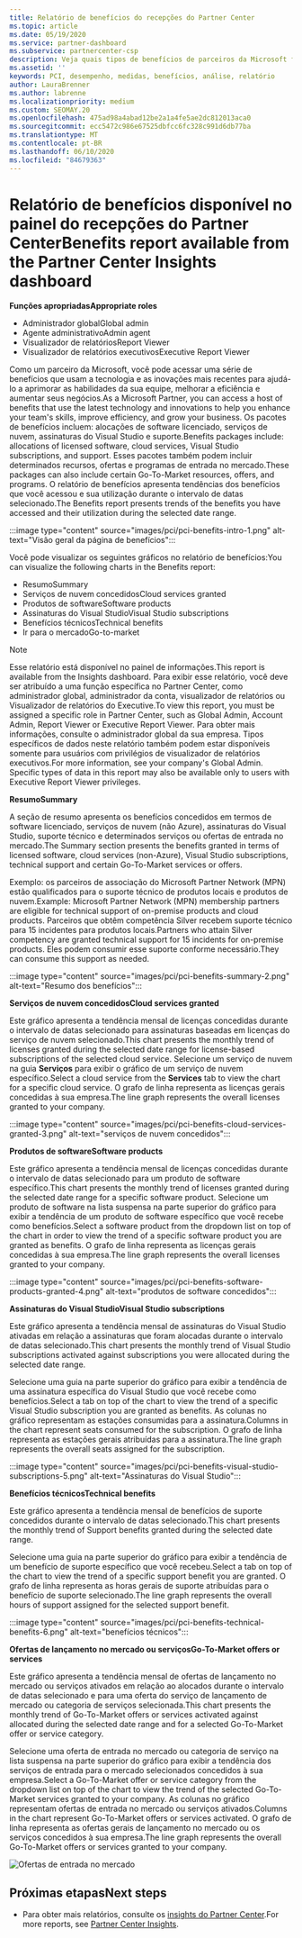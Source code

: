 ```yaml
---
title: Relatório de benefícios do recepções do Partner Center
ms.topic: article
ms.date: 05/19/2020
ms.service: partner-dashboard
ms.subservice: partnercenter-csp
description: Veja quais tipos de benefícios de parceiros da Microsoft foram concedidos para ajudar a aumentar seus negócios, melhorar a eficiência e aprimorar as habilidades da sua equipe.
ms.assetid: ''
keywords: PCI, desempenho, medidas, benefícios, análise, relatório
author: LauraBrenner
ms.author: labrenne
ms.localizationpriority: medium
ms.custom: SEOMAY.20
ms.openlocfilehash: 475ad98a4abad12be2a1a4fe5ae2dc812013aca0
ms.sourcegitcommit: ecc5472c986e67525dbfcc6fc328c991d6db77ba
ms.translationtype: MT
ms.contentlocale: pt-BR
ms.lasthandoff: 06/10/2020
ms.locfileid: "84679363"
---
```

# <a name="benefits-report-available-from-the-partner-center-insights-dashboard"></a><span data-ttu-id="ecf74-104">Relatório de benefícios disponível no painel do recepções do Partner Center</span><span class="sxs-lookup"><span data-stu-id="ecf74-104">Benefits report available from the Partner Center Insights dashboard</span></span>

<span data-ttu-id="ecf74-105">**Funções apropriadas**</span><span class="sxs-lookup"><span data-stu-id="ecf74-105">**Appropriate roles**</span></span>

- <span data-ttu-id="ecf74-106">Administrador global</span><span class="sxs-lookup"><span data-stu-id="ecf74-106">Global admin</span></span>
- <span data-ttu-id="ecf74-107">Agente administrativo</span><span class="sxs-lookup"><span data-stu-id="ecf74-107">Admin agent</span></span>
- <span data-ttu-id="ecf74-108">Visualizador de relatórios</span><span class="sxs-lookup"><span data-stu-id="ecf74-108">Report Viewer</span></span>
- <span data-ttu-id="ecf74-109">Visualizador de relatórios executivos</span><span class="sxs-lookup"><span data-stu-id="ecf74-109">Executive Report Viewer</span></span>

<span data-ttu-id="ecf74-110">Como um parceiro da Microsoft, você pode acessar uma série de benefícios que usam a tecnologia e as inovações mais recentes para ajudá-lo a aprimorar as habilidades da sua equipe, melhorar a eficiência e aumentar seus negócios.</span><span class="sxs-lookup"><span data-stu-id="ecf74-110">As a Microsoft Partner, you can access a host of benefits that use the latest technology and innovations to help you enhance your team's skills, improve efficiency, and grow your business.</span></span> <span data-ttu-id="ecf74-111">Os pacotes de benefícios incluem: alocações de software licenciado, serviços de nuvem, assinaturas do Visual Studio e suporte.</span><span class="sxs-lookup"><span data-stu-id="ecf74-111">Benefits packages include: allocations of licensed software, cloud services, Visual Studio subscriptions, and support.</span></span> <span data-ttu-id="ecf74-112">Esses pacotes também podem incluir determinados recursos, ofertas e programas de entrada no mercado.</span><span class="sxs-lookup"><span data-stu-id="ecf74-112">These packages can also include certain Go-To-Market resources, offers, and programs.</span></span> <span data-ttu-id="ecf74-113">O relatório de benefícios apresenta tendências dos benefícios que você acessou e sua utilização durante o intervalo de datas selecionado.</span><span class="sxs-lookup"><span data-stu-id="ecf74-113">The Benefits report presents trends of the benefits you have accessed and their utilization during the selected date range.</span></span>

:::image type="content" source="images/pci/pci-benefits-intro-1.png" alt-text="Visão geral da página de benefícios":::

<span data-ttu-id="ecf74-115">Você pode visualizar os seguintes gráficos no relatório de benefícios:</span><span class="sxs-lookup"><span data-stu-id="ecf74-115">You can visualize the following charts in the Benefits report:</span></span>

- <span data-ttu-id="ecf74-116">Resumo</span><span class="sxs-lookup"><span data-stu-id="ecf74-116">Summary</span></span>
- <span data-ttu-id="ecf74-117">Serviços de nuvem concedidos</span><span class="sxs-lookup"><span data-stu-id="ecf74-117">Cloud services granted</span></span>
- <span data-ttu-id="ecf74-118">Produtos de software</span><span class="sxs-lookup"><span data-stu-id="ecf74-118">Software products</span></span>
- <span data-ttu-id="ecf74-119">Assinaturas do Visual Studio</span><span class="sxs-lookup"><span data-stu-id="ecf74-119">Visual Studio subscriptions</span></span>
- <span data-ttu-id="ecf74-120">Benefícios técnicos</span><span class="sxs-lookup"><span data-stu-id="ecf74-120">Technical benefits</span></span>
- <span data-ttu-id="ecf74-121">Ir para o mercado</span><span class="sxs-lookup"><span data-stu-id="ecf74-121">Go-to-market</span></span>

 > [!NOTE]
 > <span data-ttu-id="ecf74-122">Esse relatório está disponível no painel de informações.</span><span class="sxs-lookup"><span data-stu-id="ecf74-122">This report is available from the Insights dashboard.</span></span> <span data-ttu-id="ecf74-123">Para exibir esse relatório, você deve ser atribuído a uma função específica no Partner Center, como administrador global, administrador da conta, visualizador de relatórios ou Visualizador de relatórios do Executive.</span><span class="sxs-lookup"><span data-stu-id="ecf74-123">To view this report, you must be assigned a specific role in Partner Center, such as Global Admin, Account Admin, Report Viewer or Executive Report Viewer.</span></span> <span data-ttu-id="ecf74-124">Para obter mais informações, consulte o administrador global da sua empresa. Tipos específicos de dados neste relatório também podem estar disponíveis somente para usuários com privilégios de visualizador de relatórios executivos.</span><span class="sxs-lookup"><span data-stu-id="ecf74-124">For more information, see your company's Global Admin. Specific types of data in this report may also be available only to users with Executive Report Viewer privileges.</span></span>

<span data-ttu-id="ecf74-125">**Resumo**</span><span class="sxs-lookup"><span data-stu-id="ecf74-125">**Summary**</span></span>

<span data-ttu-id="ecf74-126">A seção de resumo apresenta os benefícios concedidos em termos de software licenciado, serviços de nuvem (não Azure), assinaturas do Visual Studio, suporte técnico e determinados serviços ou ofertas de entrada no mercado.</span><span class="sxs-lookup"><span data-stu-id="ecf74-126">The Summary section presents the benefits granted in terms of licensed software, cloud services (non-Azure), Visual Studio subscriptions, technical support and certain Go-To-Market services or offers.</span></span>

<span data-ttu-id="ecf74-127">Exemplo: os parceiros de associação do Microsoft Partner Network (MPN) estão qualificados para o suporte técnico de produtos locais e produtos de nuvem.</span><span class="sxs-lookup"><span data-stu-id="ecf74-127">Example: Microsoft Partner Network (MPN) membership partners are eligible for technical support of on-premise products and cloud products.</span></span> <span data-ttu-id="ecf74-128">Parceiros que obtêm competência Silver recebem suporte técnico para 15 incidentes para produtos locais.</span><span class="sxs-lookup"><span data-stu-id="ecf74-128">Partners who attain Silver competency are granted technical support for 15 incidents for on-premise products.</span></span> <span data-ttu-id="ecf74-129">Eles podem consumir esse suporte conforme necessário.</span><span class="sxs-lookup"><span data-stu-id="ecf74-129">They can consume this support as needed.</span></span> 

:::image type="content" source="images/pci/pci-benefits-summary-2.png" alt-text="Resumo dos benefícios":::

<span data-ttu-id="ecf74-131">**Serviços de nuvem concedidos**</span><span class="sxs-lookup"><span data-stu-id="ecf74-131">**Cloud services granted**</span></span>

<span data-ttu-id="ecf74-132">Este gráfico apresenta a tendência mensal de licenças concedidas durante o intervalo de datas selecionado para assinaturas baseadas em licenças do serviço de nuvem selecionado.</span><span class="sxs-lookup"><span data-stu-id="ecf74-132">This chart presents the monthly trend of licenses granted during the selected date range for license-based subscriptions of the selected cloud service.</span></span>
<span data-ttu-id="ecf74-133">Selecione um serviço de nuvem na guia **Serviços** para exibir o gráfico de um serviço de nuvem específico.</span><span class="sxs-lookup"><span data-stu-id="ecf74-133">Select a cloud service from the **Services** tab to view the chart for a specific cloud service.</span></span> <span data-ttu-id="ecf74-134">O grafo de linha representa as licenças gerais concedidas à sua empresa.</span><span class="sxs-lookup"><span data-stu-id="ecf74-134">The line graph represents the overall licenses granted to your company.</span></span>

:::image type="content" source="images/pci/pci-benefits-cloud-services-granted-3.png" alt-text="serviços de nuvem concedidos":::

<span data-ttu-id="ecf74-136">**Produtos de software**</span><span class="sxs-lookup"><span data-stu-id="ecf74-136">**Software products**</span></span>

<span data-ttu-id="ecf74-137">Este gráfico apresenta a tendência mensal de licenças concedidas durante o intervalo de datas selecionado para um produto de software específico.</span><span class="sxs-lookup"><span data-stu-id="ecf74-137">This chart presents the monthly trend of licenses granted during the selected date range for a specific software product.</span></span> <span data-ttu-id="ecf74-138">Selecione um produto de software na lista suspensa na parte superior do gráfico para exibir a tendência de um produto de software específico que você recebe como benefícios.</span><span class="sxs-lookup"><span data-stu-id="ecf74-138">Select a software product from the dropdown list on top of the chart in order to view the trend of a specific software product you are granted as benefits.</span></span> <span data-ttu-id="ecf74-139">O grafo de linha representa as licenças gerais concedidas à sua empresa.</span><span class="sxs-lookup"><span data-stu-id="ecf74-139">The line graph represents the overall licenses granted to your company.</span></span>

:::image type="content" source="images/pci/pci-benefits-software-products-granted-4.png" alt-text="produtos de software concedidos":::

<span data-ttu-id="ecf74-141">**Assinaturas do Visual Studio**</span><span class="sxs-lookup"><span data-stu-id="ecf74-141">**Visual Studio subscriptions**</span></span>

<span data-ttu-id="ecf74-142">Este gráfico apresenta a tendência mensal de assinaturas do Visual Studio ativadas em relação a assinaturas que foram alocadas durante o intervalo de datas selecionado.</span><span class="sxs-lookup"><span data-stu-id="ecf74-142">This chart presents the monthly trend of Visual Studio subscriptions activated against subscriptions you were allocated during the selected date range.</span></span>

<span data-ttu-id="ecf74-143">Selecione uma guia na parte superior do gráfico para exibir a tendência de uma assinatura específica do Visual Studio que você recebe como benefícios.</span><span class="sxs-lookup"><span data-stu-id="ecf74-143">Select a tab on top of the chart to view the trend of a specific Visual Studio subscription you are granted as benefits.</span></span> <span data-ttu-id="ecf74-144">As colunas no gráfico representam as estações consumidas para a assinatura.</span><span class="sxs-lookup"><span data-stu-id="ecf74-144">Columns in the chart represent seats consumed for the subscription.</span></span> <span data-ttu-id="ecf74-145">O grafo de linha representa as estações gerais atribuídas para a assinatura.</span><span class="sxs-lookup"><span data-stu-id="ecf74-145">The line graph represents the overall seats assigned for the subscription.</span></span>

:::image type="content" source="images/pci/pci-benefits-visual-studio-subscriptions-5.png" alt-text="Assinaturas do Visual Studio":::

<span data-ttu-id="ecf74-147">**Benefícios técnicos**</span><span class="sxs-lookup"><span data-stu-id="ecf74-147">**Technical benefits**</span></span>

<span data-ttu-id="ecf74-148">Este gráfico apresenta a tendência mensal de benefícios de suporte concedidos durante o intervalo de datas selecionado.</span><span class="sxs-lookup"><span data-stu-id="ecf74-148">This chart presents the monthly trend of Support benefits granted during the selected date range.</span></span>

<span data-ttu-id="ecf74-149">Selecione uma guia na parte superior do gráfico para exibir a tendência de um benefício de suporte específico que você recebeu.</span><span class="sxs-lookup"><span data-stu-id="ecf74-149">Select a tab on top of the chart to view the trend of a specific support benefit you are granted.</span></span> <span data-ttu-id="ecf74-150">O grafo de linha representa as horas gerais de suporte atribuídas para o benefício de suporte selecionado.</span><span class="sxs-lookup"><span data-stu-id="ecf74-150">The line graph represents the overall hours of support assigned for the selected support benefit.</span></span>

:::image type="content" source="images/pci/pci-benefits-technical-benefits-6.png" alt-text="benefícios técnicos":::

<span data-ttu-id="ecf74-152">**Ofertas de lançamento no mercado ou serviços**</span><span class="sxs-lookup"><span data-stu-id="ecf74-152">**Go-To-Market offers or services**</span></span>

<span data-ttu-id="ecf74-153">Este gráfico apresenta a tendência mensal de ofertas de lançamento no mercado ou serviços ativados em relação ao alocados durante o intervalo de datas selecionado e para uma oferta do serviço de lançamento de mercado ou categoria de serviços selecionada.</span><span class="sxs-lookup"><span data-stu-id="ecf74-153">This chart presents the monthly trend of Go-To-Market offers or services activated against allocated during the selected date range and for a selected Go-To-Market offer or service category.</span></span>

<span data-ttu-id="ecf74-154">Selecione uma oferta de entrada no mercado ou categoria de serviço na lista suspensa na parte superior do gráfico para exibir a tendência dos serviços de entrada para o mercado selecionados concedidos à sua empresa.</span><span class="sxs-lookup"><span data-stu-id="ecf74-154">Select a Go-To-Market offer or service category from the dropdown list on top of the chart to view the trend of the selected Go-To-Market services granted to your company.</span></span> <span data-ttu-id="ecf74-155">As colunas no gráfico representam ofertas de entrada no mercado ou serviços ativados.</span><span class="sxs-lookup"><span data-stu-id="ecf74-155">Columns in the chart represent Go-To-Market offers or services activated.</span></span> <span data-ttu-id="ecf74-156">O grafo de linha representa as ofertas gerais de lançamento no mercado ou os serviços concedidos à sua empresa.</span><span class="sxs-lookup"><span data-stu-id="ecf74-156">The line graph represents the overall Go-To-Market offers or services granted to your company.</span></span>

![Ofertas de entrada no mercado](images/pci/pci-benefits-go-to-market-7.png)

## <a name="next-steps"></a><span data-ttu-id="ecf74-158">Próximas etapas</span><span class="sxs-lookup"><span data-stu-id="ecf74-158">Next steps</span></span>

- <span data-ttu-id="ecf74-159">Para obter mais relatórios, consulte os [insights do Partner Center](partner-center-insights.md).</span><span class="sxs-lookup"><span data-stu-id="ecf74-159">For more reports, see [Partner Center Insights](partner-center-insights.md).</span></span>
